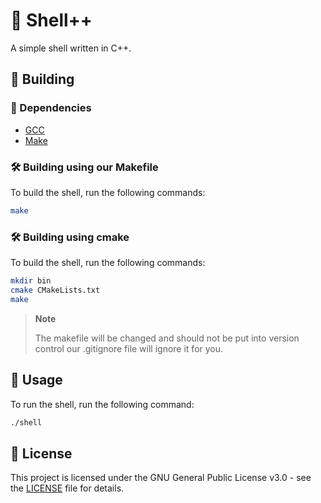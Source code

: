 # 🐚 Shell++
A simple shell written in C++.

## 🔨 Building
### 📝 Dependencies
- [GCC](https://gcc.gnu.org/)
- [Make](https://www.gnu.org/software/make/)

### 🛠️ Building using our Makefile

To build the shell, run the following commands:
```bash
make
```

### 🛠️ Building using cmake

To build the shell, run the following commands:
```bash
mkdir bin
cmake CMakeLists.txt
make
```

> **Note**
>
> The makefile will be changed and should not be put into version control our .gitignore file will ignore it for you.

## 📖 Usage
To run the shell, run the following command:
```bash
./shell
```

## 📝 License

This project is licensed under the GNU General Public License v3.0 - see the [LICENSE](LICENSE) file for details.
